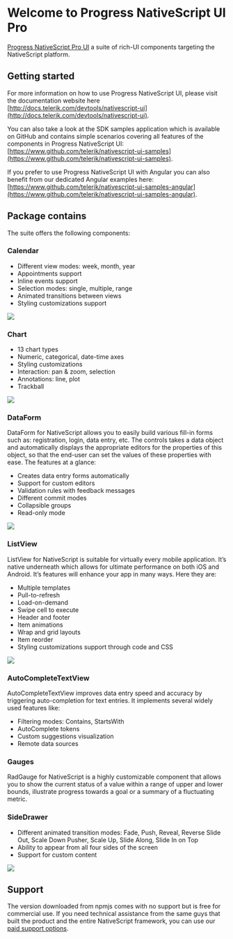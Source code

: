 # Welcome to Progress NativeScript UI Pro
[Progress NativeScript Pro UI](https://www.telerik.com/nativescript-ui) a suite of  rich-UI components targeting the NativeScript platform. 

## Getting started

For more information on how to use Progress NativeScript UI, please visit the documentation website here [http://docs.telerik.com/devtools/nativescript-ui](http://docs.telerik.com/devtools/nativescript-ui).

You can also take a look at the SDK samples application which is available on GitHub and contains simple scenarios covering all features of the components in Progress NativeScript UI: [https://www.github.com/telerik/nativescript-ui-samples](https://www.github.com/telerik/nativescript-ui-samples).

If you prefer to use Progress NativeScript UI with Angular you can also benefit from our dedicated Angular examples here: [https://www.github.com/telerik/nativescript-ui-samples-angular](https://www.github.com/telerik/nativescript-ui-samples-angular).

## Package contains

The suite offers the following components:

### Calendar

- Different view modes: week, month, year
- Appointments support
- Inline events support
- Selection modes: single, multiple, range
- Animated transitions between views
- Styling customizations support

<img src="https://www.telerik.com/sfimages/default-source/blogs/ui-for-nativescript/calendar-nativescript-npm.png?Status=Temp&sfvrsn=2">

### Chart

- 13 chart types
- Numeric, categorical, date-time axes
- Styling customizations
- Interaction: pan & zoom, selection
- Annotations: line, plot
- Trackball

<img src="https://www.telerik.com/sfimages/default-source/blogs/ui-for-nativescript/chart-nativescript-npm.png?Status=Temp&sfvrsn=2">

### DataForm

DataForm for NativeScript allows you to easily build various fill-in forms such as: registration, login, data entry, etc. The controls takes a data object and automatically displays the appropriate editors for the properties of this object, so that the end-user can set the values of these properties with ease. The features at a glance:

- Creates data entry forms automatically
- Support for custom editors
- Validation rules with feedback messages
- Different commit modes 
- Collapsible groups
- Read-only mode

<img src="https://www.telerik.com/sfimages/default-source/blogs/ui-for-nativescript/dataform-nativescript-npm.png?Status=Temp&sfvrsn=2">

### ListView

ListView for NativeScript is suitable for virtually every mobile application. It’s native underneath which allows for ultimate performance on both iOS and Android. It’s features will enhance your app in many ways. Here they are:

- Multiple templates
- Pull-to-refresh
- Load-on-demand
- Swipe cell to execute
- Header and footer
- Item animations
- Wrap and grid layouts
- Item reorder
- Styling customizations support through code and CSS

<img src="https://www.telerik.com/sfimages/default-source/blogs/ui-for-nativescript/listview-nativescript.png?Status=Temp&sfvrsn=2">

### AutoCompleteTextView

AutoCompleteTextView improves data entry speed and accuracy by triggering auto-completion for text entries. It implements several widely used features like:
- Filtering modes: Contains, StartsWith
- AutoComplete tokens
- Custom suggestions visualization
- Remote data sources

### Gauges

RadGauge for NativeScript is a highly customizable component that allows you to show the current status of a value within a range of upper and lower bounds, illustrate progress towards a goal or a summary of a fluctuating metric.

### SideDrawer

- Different animated transition modes: Fade, Push, Reveal, Reverse Slide Out, Scale Down Pusher, Scale Up, Slide Along, Slide In on Top
- Ability to appear from all four sides of the screen
- Support for custom content

<img src="https://www.telerik.com/sfimages/default-source/blogs/ui-for-nativescript/sidedrawer-nativescript.png?Status=Temp&sfvrsn=2">


## Support

The version downloaded from npmjs comes with no support but is free for commercial use. If you need technical assistance from the same guys that built the product and the entire NativeScript framework, you can use our [paid support options](https://www.nativescript.org/enterprise).
